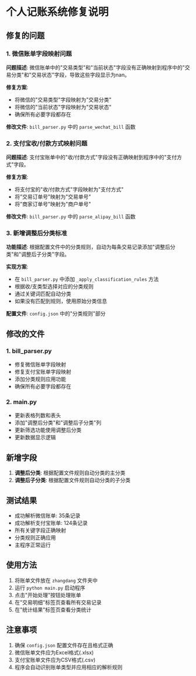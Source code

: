 # 个人记账系统修复说明

## 修复的问题

### 1. 微信账单字段映射问题
**问题描述**: 微信账单中的"交易类型"和"当前状态"字段没有正确映射到程序中的"交易分类"和"交易状态"字段，导致这些字段显示为nan。

**修复方案**: 
- 将微信的"交易类型"字段映射为"交易分类"
- 将微信的"当前状态"字段映射为"交易状态"
- 确保所有必要字段都存在

**修改文件**: `bill_parser.py` 中的 `parse_wechat_bill` 函数

### 2. 支付宝收/付款方式映射问题
**问题描述**: 支付宝账单中的"收/付款方式"字段没有正确映射到程序中的"支付方式"字段。

**修复方案**: 
- 将支付宝的"收/付款方式"字段映射为"支付方式"
- 将"交易订单号"映射为"交易单号"
- 将"商家订单号"映射为"商户单号"

**修改文件**: `bill_parser.py` 中的 `parse_alipay_bill` 函数

### 3. 新增调整后分类标准
**功能描述**: 根据配置文件中的分类规则，自动为每条交易记录添加"调整后分类"和"调整后子分类"字段。

**实现方案**:
- 在 `bill_parser.py` 中添加 `_apply_classification_rules` 方法
- 根据收/支类型选择对应的分类规则
- 通过关键词匹配自动分类
- 如果没有匹配到规则，使用原始分类信息

**配置文件**: `config.json` 中的"分类规则"部分

## 修改的文件

### 1. bill_parser.py
- 修复微信账单字段映射
- 修复支付宝账单字段映射
- 添加分类规则应用功能
- 确保所有必要字段都存在

### 2. main.py
- 更新表格列数和表头
- 添加"调整后分类"和"调整后子分类"列
- 更新筛选功能使用调整后分类
- 更新数据显示逻辑

## 新增字段

1. **调整后分类**: 根据配置文件规则自动分类的主分类
2. **调整后子分类**: 根据配置文件规则自动分类的子分类

## 测试结果

- 成功解析微信账单: 35条记录
- 成功解析支付宝账单: 124条记录
- 所有关键字段正确映射
- 分类规则正确应用
- 主程序正常运行

## 使用方法

1. 将账单文件放在 `zhangdang` 文件夹中
2. 运行 `python main.py` 启动程序
3. 点击"开始处理"按钮处理账单
4. 在"交易明细"标签页查看所有交易记录
5. 在"统计结果"标签页查看分类统计

## 注意事项

1. 确保 `config.json` 配置文件存在且格式正确
2. 微信账单文件应为Excel格式(.xlsx)
3. 支付宝账单文件应为CSV格式(.csv)
4. 程序会自动识别账单类型并应用相应的解析规则
